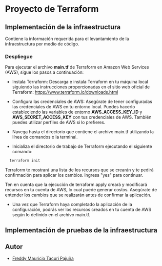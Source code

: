 
# Proyecto de Terraform

## Implementación de la infraestructura

Contiene la información requerida para el levantamiento de la infraestructura por medio de código.

### Despliegue

Para ejecutar el archivo **main.tf** de Terraform en Amazon Web Services (AWS), sigue los pasos a continuación:

* Instala Terraform: Descarga e instala Terraform en tu máquina local siguiendo las instrucciones proporcionadas en el sitio web oficial de Terraform: https://www.terraform.io/downloads.html

* Configura las credenciales de AWS: Asegúrate de tener configuradas las credenciales de AWS en tu entorno local. Puedes hacerlo estableciendo las variables de entorno **AWS_ACCESS_KEY_ID** y **AWS_SECRET_ACCESS_KEY** con tus credenciales de AWS. También puedes utilizar perfiles de AWS si lo prefieres.

* Navega hasta el directorio que contiene el archivo main.tf utilizando la línea de comandos o la terminal.

* Inicializa el directorio de trabajo de Terraform ejecutando el siguiente comando:

```bash
  terraform init
```

Terraform te mostrará una lista de los recursos que se crearán y te pedirá confirmación para aplicar los cambios. Ingresa "yes" para continuar.

Ten en cuenta que la ejecución de terraform apply creará y modificará recursos en tu cuenta de AWS, lo cual puede generar costos. Asegúrate de entender los cambios que se realizarán antes de confirmar la aplicación.

* Una vez que Terraform haya completado la aplicación de la configuración, podrás ver los recursos creados en tu cuenta de AWS según lo definido en el archivo main.tf.

## Implementación de pruebas de la infraestructura
## Autor

- [Freddy Mauricio Tacuri Pajuña](https://github.com/fmtacuri)

